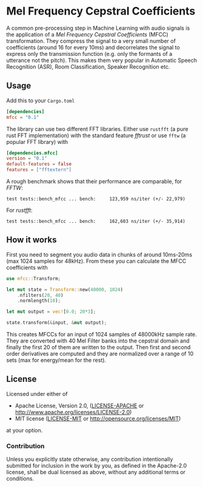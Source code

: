 # Mel Frequency Cepstral Coefficients

A common pre-processing step in Machine Learning with audio signals is the application of a _Mel Frequency Cepstral Coefficients_ (MFCC) transformation. They compress the signal to a very small number of coefficients (around 16 for every 10ms) and decorrelates the signal to express only the transmission function (e.g. only the formants of a utterance not the pitch). This makes them very popular in Automatic Speech Recognition (ASR), Room Classification, Speaker Recognition etc. 

## Usage
Add this to your `Cargo.toml`
``` toml
[dependencies]
mfcc = "0.1"
```

The library can use two different FFT libraries. Either use `rustfft` (a pure rust FFT implementation) with the standard feature _fftrust_ or use `fftw` (a popular FFT library) with
```toml
[dependencies.mfcc]
version = "0.1"
default-features = false
features = ["fftextern"]
```

A rough benchmark shows that their performance are comparable, for _FFTW_:
```
test tests::bench_mfcc ... bench:     123,959 ns/iter (+/- 22,979)
```
For _rustfft_:
```
test tests::bench_mfcc ... bench:     162,603 ns/iter (+/- 35,914)
```

## How it works

First you need to segment you audio data in chunks of around 10ms-20ms (max 1024 samples for 48kHz). From these you can calculate the MFCC coefficients with
```rust
use mfcc::Transform;

let mut state = Transform::new(48000, 1024)
    .nfilters(20, 40)
    .normlength(10);

let mut output = vec![0.0; 20*3];

state.transform(&input, &mut output);
```

This creates MFCCs for an input of 1024 samples of 48000kHz sample rate. They are converted with 40 Mel Filter banks into the cepstral domain and finally the first 20 of them are written to the output. Then first and second order derivatives are computed and they are normalized over a range of 10 sets (max for energy/mean for the rest).

## License

Licensed under either of

- Apache License, Version 2.0, ([LICENSE-APACHE](LICENSE-APACHE) or <http://www.apache.org/licenses/LICENSE-2.0>)
- MIT license ([LICENSE-MIT](LICENSE-MIT) or <http://opensource.org/licenses/MIT>)

at your option.

### Contribution

Unless you explicitly state otherwise, any contribution intentionally
submitted for inclusion in the work by you, as defined in the Apache-2.0
license, shall be dual licensed as above, without any additional terms or
conditions.
